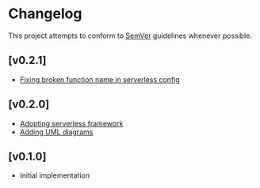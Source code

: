 # Changelog
This project attempts to conform to [SemVer](https://semver.org/) guidelines whenever possible.

## [v0.2.1]
* [Fixing broken function name in serverless config](https://github.com/Ubunfu/mc-user/pull/4)

## [v0.2.0]
* [Adopting serverless framework](https://github.com/Ubunfu/mc-user/pull/2)
* [Adding UML diagrams](https://github.com/Ubunfu/mc-user/pull/1)

## [v0.1.0]
* Initial implementation